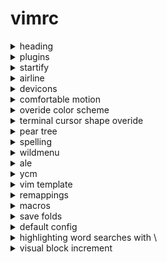 # vimrc 
<details>
  <summary>heading</summary>
  
  ```vim
  " Vim config | version 8 via homebrew 
  " 
  " Maintainer:         Kyle Gortych 
  " Date last modified: 04-17-2022
  ```
</details>

<details>
  <summary>plugins</summary>
  
  ```vim
  " Plugins 
  call plug#begin('~/.vim/plugged')
  Plug 'mhinz/vim-startify'
  Plug 'nikolvs/vim-sunbather'
  Plug 'fcpg/vim-fahrenheit'
  Plug 'bruth/vim-newsprint-theme'
  Plug 'sjl/vitality.vim'
  Plug 'dense-analysis/ale'
  Plug 'sheerun/vim-polyglot'
  Plug 'valloric/youcompleteme'
  Plug 'tmsvg/pear-tree'
  Plug 'romainl/vim-cool'
  Plug 'tibabit/vim-templates'
  Plug 'tounaishouta/coq.vim'
  " Plug 'szw/vim-ctrlspace'
  Plug 'yuttie/comfortable-motion.vim'
  Plug 'vim-airline/vim-airline'
  Plug 'vim-airline/vim-airline-themes'
  Plug 'ryanoasis/powerline-extra-symbols'
  Plug 'ryanoasis/vim-devicons'
  call plug#end()
  ```
</details>

<details>
  <summary>startify</summary>
  
  ```vim
  " startify 
  let g:startify_custom_header = [
      \ " ",
      \ ' _    ___         ',
      \ '| |  / (_)___ ___ ',
      \ '| | / / / __ `__ \',
      \ '| |/ / / / / / / /',
      \ '|___/_/_/ /_/ /_/ ',
      \ ' ',
      \ ]

  " File lim
  let g:startify_files_number = 5

  " Update session auto on exit 
  let g:startify_session_persistence = 1

  " List files and sessions
  let g:startify_lists = [
    \ { 'type': 'dir',       'header': ['   Recent files'] },
    \ { 'type': 'sessions',  'header': ['   Saved sessions'] },
    \ ]
  ```
</details>

<details>
  <summary>airline</summary>
  
  ```vim
  " airline 
  let g:airline_powerline_fonts = 1

  if !exists('g:airline_symbols')
      let g:airline_symbols = {}
  endif

  let g:airline#extensions#tabline#enabled = 1
  let g:airline#extensions#tabline#formatter = 'default'
  let g:airline#extensions#whitespace#enabled = 0
  let g:airline_left_sep = "\uE0BC"
  let g:airline_right_sep = "\uE0BE"

  let g:airline_theme='lucius'
  ```
</details>

<details>
  <summary>devicons</summary>
  
  ```vim
  " devicons 
  " Out side vim env apply icon to nnn file manager, starship prompt

  " let g:WebDevIconsUnicodeDecorateFileNodesPatternSymbols = {} " needed
  " let g:WebDevIconsUnicodeDecorateFileNodesPatternSymbols['.*jquery.*\.js$'] = 'ƛ'


  let g:WebDevIconsUnicodeDecorateFileNodesPatternSymbols = {} " needed
  let g:WebDevIconsUnicodeDecorateFileNodesPatternSymbols['.vimrc'] = ''

  let g:WebDevIconsUnicodeDecorateFileNodesPatternSymbols = {} " needed
  let g:WebDevIconsUnicodeDecorateFileNodesPatternSymbols['vimrc'] = ''

  let g:WebDevIconsUnicodeDecorateFileNodesPatternSymbols = {} " needed
  let g:WebDevIconsUnicodeDecorateFileNodesPatternSymbols['.gvimrc'] = ''

  let g:WebDevIconsUnicodeDecorateFileNodesPatternSymbols = {} " needed
  let g:WebDevIconsUnicodeDecorateFileNodesPatternSymbols['_gvimrc'] = ''

  let g:WebDevIconsUnicodeDecorateFileNodesPatternSymbols = {} " needed
  let g:WebDevIconsUnicodeDecorateFileNodesPatternSymbols['test.vim'] = ''

  let g:WebDevIconsUnicodeDecorateFileNodesPatternSymbols = {} " needed
  let g:WebDevIconsUnicodeDecorateFileNodesPatternSymbols['.vim'] = ''

  let g:WebDevIconsUnicodeDecorateFileNodesPatternSymbols = {} " needed
  let g:WebDevIconsUnicodeDecorateFileNodesPatternSymbols['vim'] = ''
  ```
</details>

<details>
  <summary>comfortable motion</summary>
  
  ```vim
  " comfortable motion 
  let g:comfortable_motion_scroll_down_key = "j"
  let g:comfortable_motion_scroll_up_key = "k"
  ```
</details>

<details>
  <summary>overide color scheme</summary>
  
  ```vim
  " overide color scheme 
  " autocmd ColorScheme * highlight StatusLine ctermfg=166 
  autocmd ColorScheme * highlight TabLineSel ctermfg=215 ctermbg=Black
  " autocmd ColorScheme * highlight DiffAdd ctermfg=Black ctermbg=166 
  " autocmd ColorScheme * highlight DiffChange ctermfg=Black ctermbg=160
  " autocmd ColorScheme * highlight DiffDelete ctermfg=Black ctermbg=160
  " autocmd ColorScheme * highlight DiffText ctermfg=Black ctermbg=160
  " autocmd ColorScheme * highlight Error ctermfg=160 ctermbg=Black cterm=NONE
  " autocmd ColorScheme * highlight StartifyNumber ctermfg=White 
  autocmd ColorScheme * highlight folded ctermbg=NONE ctermfg=240
  autocmd ColorScheme * highlight Comment ctermfg=White ctermbg=NONE
  " autocmd ColorScheme * highlight LineNr ctermbg=NONE
  " autocmd ColorScheme * highlight EndOfBuffer ctermfg=White
  " autocmd ColorScheme * highlight Normal ctermbg=NONE
  autocmd ColorScheme * highlight ModeMsg ctermfg=67 ctermbg=Black
  autocmd ColorScheme * highlight Underlined ctermfg=67 ctermbg=Black
  " autocmd ColorScheme * highlight Type ctermbg=NONE
  " autocmd ColorScheme * highlight Statement ctermbg=NONE ctermfg=Blue
  " autocmd ColorScheme * highlight Number ctermbg=NONE
  " autocmd ColorScheme * highlight Cursor ctermbg=166 ctermfg=White
  " autocmd ColorScheme * highlight CursorLine ctermbg=Grey ctermfg=White
  " autocmd ColorScheme * highlight CursorLineNr cterm=NONE ctermbg=Black ctermfg=166
  " autocmd ColorScheme * highlight String ctermbg=NONE
  " autocmd ColorScheme * highlight Special ctermbg=NONE
  " autocmd ColorScheme * highlight Title ctermbg=NONE
  " autocmd ColorScheme * highlight PreProc ctermbg=NONE
  " autocmd ColorScheme * highlight VertSplit ctermfg=166 ctermbg=235
  ```
</details>

<details>
  <summary>terminal cursor shape overide</summary>
  
  ```vim
  " terminal cursor shape overide 
  if $TERM_PROGRAM =~ "iTerm"
      let &t_SI = "\<Esc>]50;CursorShape=2\x7" " Underscore in insert mode
      let &t_EI = "\<Esc>]50;CursorShape=0\x7" " Block in normal mode
  endif
  ```
</details>

<details>
  <summary>pear tree</summary>
  
  ```vim
  " pear tree 
  let g:pear_tree_pairs ={
  \ '(': {'closer': ')'},
  \ '[': {'closer': ']'},
  \ '{': {'closer': '}'},
  \ "'": {'closer': "'"},
  \ '"': {'closer': '"'},
  \ '<': {'closer': '>'},
  \ '<!-': {'closer': '- -->'},
  \ '<!D': {'closer': 'OCTYPE html>'},
  \ '<html': {'closer': '></html>'},
  \ '<head': {'closer': '></head>'},
  \ '<title': {'closer': '></title>'},
  \ '<script': {'closer': '></script>'},
  \ '<body': {'closer': '></body>'},
  \ '<div': {'closer': '></div>'},
  \ '<h#': {'closer': '></h#>'},
  \ '<p': {'closer': '></p>'}
  \}

  " copy past tags and symbol pair 

  " \ '': {'closer': ''}
  " \ '<': {'closer': '></>'},
  ```
</details>

<details>
  <summary>spelling</summary>
  
  ```vim
  " spelling 
  set spelllang=en_us
  set spellfile=en.utf-8.add
  set complete+=kspell
  set secure
  ```
</details>

<details>
  <summary>wildmenu</summary>
  
  ```vim
  " wildmenu 
  set wildmenu
  set wildmode=list:longest
  set wildignore=*.docx,*.jpg,*.png,*.gif,*.pdf,*.pyc,*.exe,*.flv,*.img,*.xlsx"
  ```
</details>

<details>
  <summary>ale</summary>
  
  ```vim
  " ale 
  set omnifunc=syntaxcomplete#Complete
  let g:ale_lint_on_enter = 0
  let g:ale_completion_enabled = 1
  let g:rustfmt_autosave = 1
  " set omnifunc=ale#completion#OmniFunc

  let g:ale_linters = {
  \    'bash': ['shellcheck'],
  \    'javascript': ['eslint'],
  \    'rust': ['cargo', 'rustfmt']
  \}

  let g:ale_fixers = {
  \    'bash': ['shellcheck'],
  \    'javascript': ['eslint'],
  \    'rust': ['rustfmt']
  \}

  " each language has linter, fixer, and compiler
  " try to orginize by one package manager

  " compiled languages require a makefile
  "let g:ale_language-name_parse_makefile = 1

  "if compile to json such as node or cargo prj struct
  "let g:ale_parse_compile_commands = 1 

  " check mactex for preinstalled linter and fixer and compiler
  " should have packages like zed-csp aka z notation and tikz-uml

  "js and jsx use eslint also set up airbnb in json 

  " \    'html': [''],
  " \    'css': [''],
  " \    'javascript': [''],
  " \    'jsx': [''],
  " \    'java': [''],
  ```
</details>

<details>
  <summary>ycm</summary>
  
  ```vim
  " ycm 
  
  ```
</details>

<details>
  <summary>vim template</summary>
  
  ```vim
  " vim template 
  " edit templates in ~/.vim/plugged/vim-templates/templates
  " WARNING PlugUpdate could cause loss of template configs store on git or
  " seprate txt file
  ```
</details>

<details>
  <summary>remappings</summary>
  
  ```vim
  " remappings current [0] 
  " remappinig for spell and suyntax error jumping same as / command's jumping n

  " noremap n ]s

  " remapping for para jump curly braces and horizontal word jump e and b  

  "noremap hjkl | hold 3 jumps | (h -> b) & (l -> e) & (j -> }) & (k -> {)
  ```
</details>

<details>
  <summary>macros</summary>
  
  ```vim
  " macros 

  " invoke via @reg_name

  " a register: shift i /*, shift a */
  " single line commenting /*txt*/

  " b register: shift i right-arrow2 del2, shift a del2
  " uncomment

  " multi linea and b: visual command auto-inserted-txt normal @reg_name
  
  " c register: visual } k zf
  ```
</details>

<details>
  <summary>save folds</summary>
  
  ```vim
  " save folds 
  augroup remember_folds
      autocmd!
      autocmd BufWinLeave *.* mkview!
      autocmd BufWinEnter *.* silent loadview
  augroup END
  ```
</details>

<details>
  <summary>default config</summary>
  
  ```vim
  " default config 
  colorscheme fahrenheit
  syntax on
  filetype on
  filetype plugin on
  filetype indent on
  set nocompatible
  set number
  set tabstop=4
  set shiftwidth=4
  set expandtab
  set backspace=2
  set autoindent
  set encoding=UTF-8
  set nowrap
  set cursorline
  set hidden
  set scrolloff=5
  set foldopen-=block
  set foldopen-=hor
  ```
</details>

<details>
  <summary>highlighting word searches with \</summary>
  
  ```vim
  " highlighting word searches with \ 
  set incsearch
  set hlsearch
  ```
</details>

<details>
  <summary>visual block increment</summary>
  
  ```vim
  " visual block increment 
  set nrformats=bin,alpha,octal,hex
  ```
</details>
